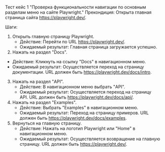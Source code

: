 Тест кейс 1 "Проверка функциональности навигации по основным разделам меню на сайте Playwright."
Прекондиция: Открыта главная страница сайта https://playwright.dev/.  

Шаги:
1. Открыть главную страницу Playwright.
   - Действие: Перейти по URL https://playwright.dev/.
   - Ожидаемый результат: Главная страница загружается успешно.
2.  Нажать на раздел "Docs".
   - Действие: Кликнуть на ссылку "Docs" в навигационном меню.
   - Ожидаемый результат: Осуществляется переход на страницу документации. URL должен быть https://playwright.dev/docs/intro.
3. Нажать на раздел "API".
   - Действие: В навигационном меню выбрать "API".
   - Ожидаемый результат: Осуществляется переход на страницу API. URL должен быть https://playwright.dev/docs/api/.
4. Нажать на раздел "Examples".
   - Действие: Выбрать "Examples" в навигационном меню.
   - Ожидаемый результат: Переход на страницу примеров. URL должен быть https://playwright.dev/docs/examples.
5. Вернуться на главную страницу.
   - Действие: Нажать на логотип Playwright или "Home" в навигационном меню.
   - Ожидаемый результат: Осуществляется возвращение на главную страницу. URL должен быть https://playwright.dev/.

